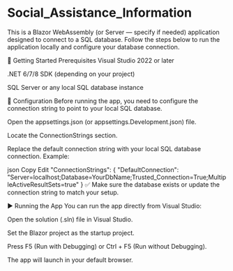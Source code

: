 # Social_Assistance_Information
This is a Blazor WebAssembly (or Server — specify if needed) application designed to connect to a SQL database. Follow the steps below to run the application locally and configure your database connection.

🚀 Getting Started
Prerequisites
Visual Studio 2022 or later

.NET 6/7/8 SDK (depending on your project)

SQL Server or any local SQL database instance

🔧 Configuration
Before running the app, you need to configure the connection string to point to your local SQL database.

Open the appsettings.json (or appsettings.Development.json) file.

Locate the ConnectionStrings section.

Replace the default connection string with your local SQL database connection. Example:

json
Copy
Edit
"ConnectionStrings": {
  "DefaultConnection": "Server=localhost;Database=YourDbName;Trusted_Connection=True;MultipleActiveResultSets=true"
}
✅ Make sure the database exists or update the connection string to match your setup.

▶️ Running the App
You can run the app directly from Visual Studio:

Open the solution (.sln) file in Visual Studio.

Set the Blazor project as the startup project.

Press F5 (Run with Debugging) or Ctrl + F5 (Run without Debugging).

The app will launch in your default browser.
